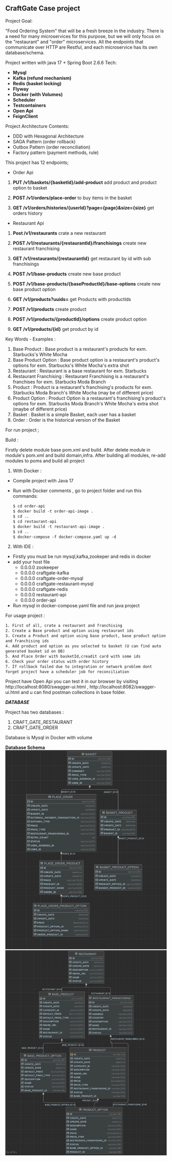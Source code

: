 ## CraftGate Case project
Project Goal:

"Food Ordering System" that will be a fresh breeze in the industry. 
There is a need for many microservices for this purpose, 
but we will only focus on the "restaurant" and "order" microservices. 
All the endpoints that communicate over HTTP are Restful, and each microservice has its own database/schema.

Project written with java 17 + Spring Boot 2.6.6 Tech:
<b>

- Mysql
- Kafka (refund mechanism)
- Redis (basket locking)
- Flyway
- Docker (with Volumes)
- Scheduler
- Testcontainers
- Open Api
- FeignClient
  </b>

Project Architecture Contents:

- DDD with Hexagonal Architecture
- SAGA Pattern (order rollback)
- Outbox Pattern (order reconciliation)
- Factory pattern (payment methods, rule)

This project has 12 endpoints;

* Order Api

1. **PUT /v1/baskets/{basketId}/add-product** add product and product option to basket

2. **POST /v1/orders/place-order** to buy items in the basket

3. **GET /v1/orders/histories/{userId}?page={page}&size={size}** get orders history

* Restaurant Api

1. **Post /v1/restaurants** crate a new restaurant

2. **POST /v1/restaurants/{restaurantId}/franchisings** create new restaurant franchising

3. **GET /v1/restaurants/{restaurantId}** get restaurant by id with sub franchisings

4. **POST /v1/base-products** create new base product

5. **POST /v1/base-products/{baseProductId}/base-options** create new base product option

6. **GET /v1/products?uuids=** get Products with productIds

7. **POST /v1/products** create product

8. **POST /v1/products/{productId}/options** create product option

9. **GET /v1/products/{id}** get product by id

Key Words - Examples :

1. Base Product : Base product is a restaurant's products for exm. Starbucks's White Mocha
2. Base Product Option : Base product option is a restaurant's product's options for exm. Starbucks's White Mocha's
   extra shot
3. Restaurant : Restaurant is a base restaurant for exm. Starbucks
4. Restaurant Franchising : Restaurant Franchising is a restaurant's franchises for exm. Starbucks Moda Branch
5. Product : Product is a restaurant's franchising's products for exm. Starbucks Moda Branch's White Mocha (may be of
   different price)
6. Product Option : Product Option is a restaurant's franchising's product's options for exm. Starbucks Moda Branch's
   White Mocha's extra shot (maybe of different price)
7. Basket : Basket is a simple Basket, each user has a basket
8. Order : Order is the historical version of the Basket

For run project ;

Build : 

Firstly delete module base pom.xml and build. After delete module in module's pom.xml and build
domain,infra. After building all modules, re-add modules to poms and build all project

1. With Docker :
  - Compile project with Java 17
  - Run with Docker comments , go to project folder and run this commands:

    ```
    $ cd order-api
    $ docker build -t order-api-image . 
    $ cd ..
    $ cd restaurant-api
    $ docker build -t restaurant-api-image .
    $ cd .. 
    $ docker-compose -f docker-compose.yaml up -d
    ```
2. With IDE  :
  - Firstly you must be run mysql,kafka,zookeper and redis in docker
  - add your host file
    - 0.0.0.0 zookeeper
    - 0.0.0.0 craftgate-kafka
    - 0.0.0.0 craftgate-order-mysql
    - 0.0.0.0 craftgate-restaurant-mysql
    - 0.0.0.0 craftgate-redis
    - 0.0.0.0 restaurant-api
    - 0.0.0.0 order-api
  - Run mysql in docker-compose.yaml file and run java project

For usage project :

    1. First of all, crate a restaurant and franchising
    2. Create a Base product and option using restaurant ids
    3. Create a Product and option using base product, base product option and franchising ids
    4. Add product and option as you selected to basket (U can find auto generated basket id on DB)
    5. And Place Order with basketId,creadit card with some ids
    6. Check your order status with order history
    7. İf rollback failed due to integration or network problem dont forget project have a scheduler job for reconciliation


Project have Open Api you can test it in our browser by visiting http://localhost:8080/swagger-ui.html ,
http://localhost:8082/swagger-ui.html
and u can find postman collections in base folder.

***DATABASE***

Project has two databases :

   1. CRAFT_GATE_RESTAURANT
   2. CRAFT_GATE_ORDER
   
Database is Mysql in Docker with volume


**Database Schema**
![CRAFT_GATE_ORDER](./doc/CRAFT_GATE_ORDER_MYSQL.png) ![CRAFT_GATE_RESTAURANT](./doc/CRAFT_GATE_RESTAURANT_MYSQL.png)


